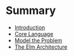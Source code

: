 # Summary

* [Introduction](README.md)
* [Core Language](core_language.md)
* [Model the Problem](model_the_problem.md)
* [The Elm Architecture](architecture.md)

